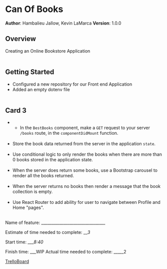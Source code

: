 # Can Of Books

**Author**: Hambalieu Jallow, Kevin LaMarca
**Version**: 1.0.0 

## Overview
Creating an Online Bookstore Application<br></br>

## Getting Started
- Configured a new repository for our Front end Application
- Added an empty dotenv file <br></br>


## Card 3 
- - In the `BestBooks` component, make a `GET` request to your server `/books` route, in the `componentDidMount` function.<br></br>
- Store the book data returned from the server in the application `state`.<br></br>
- Use conditional logic to only render the books when there are more than 0 books stored in the application state.<br></br>
- When the server does return some books, use a Bootstrap carousel to render all the books returned.<br></br>
- When the server returns no books then render a message that the book collection is empty.<br></br>
- Use React Router to add ability for user to navigate between Profile and Home "pages".<br></br>


Name of feature: ________________________________

Estimate of time needed to complete: ___3_

Start time: ____8:40_

Finish time: ___WIP
Actual time needed to complete: _____2


[TrelloBoard](https://trello.com/c/P4QfpppB/8-3-book-component-as-a-user-id-like-to-see-my-list-of-books-so-that-i-can-track-whats-impacted-me-and-whats-recommended-to-me)
